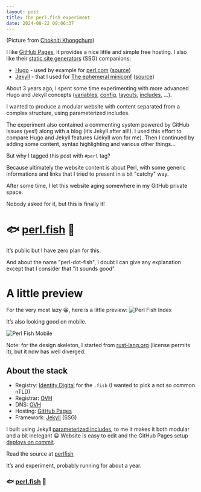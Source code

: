 ```yaml
---
layout: post
title: The perl.fish experiment
date: 2024-08-22 08:06:37
---
```

(Picture from [Chokniti Khongchum](https://www.pexels.com/@chokniti-khongchum-1197604/)) 

I like [GitHub Pages](https://pages.github.com/), it provides a nice little and simple free hosting. I also like their [static site generators](https://en.wikipedia.org/wiki/Static_site_generator) (SSG) companions:
- [Hugo](https://gohugo.io/) - used by example for [perl.com](https://perl.com) ([source](https://github.com/perladvent/perldotcom))
- [Jekyll](https://jekyllrb.com/) - that I used for [The ephemeral miniconf](https://thibaultduponchelle.github.io/the-ephemeral-miniconf/) ([source](https://github.com/thibaultduponchelle/the-ephemeral-miniconf))

About 3 years ago, I spent some time experimenting with more advanced Hugo and Jekyll concepts ([variables](https://jekyllrb.com/docs/variables/), [config](https://jekyllrb.com/docs/configuration/), [layouts](https://jekyllrb.com/docs/layouts/), [includes](https://jekyllrb.com/docs/includes/), ...). 

I wanted to produce a modular website with content separated from a complex structure, using parameterized includes. 

The experiment also contained a commenting system powered by GitHub issues (yes!) along with a blog (it’s Jekyll after all!). 
I used this effort to compare Hugo and Jekyll features (Jekyll won for me). 
Then I continued by adding some content, syntax highlighting and various other things...

But why I tagged this post with `#perl` tag? 

Because ultimately the website content is about Perl, with some generic informations and links that I tried to present in a bit "catchy" way.

After some time, I let this website aging somewhere in my GitHub private space. 

Nobody asked for it, but this is finally it! 

# :fish: [perl.fish](https://perl.fish/) :tropical_fish:

It’s public but I have zero plan for this. 

And about the name "perl-dot-fish", I doubt I can give any explanation except that I consider that "it sounds good".

# A little preview 

For the very most lazy :grinning:, here is a little preview:
![Perl Fish Index](images/pmatdwqiqg7m2zr382pl.png)

It’s also looking good on mobile.

![Perl Fish Mobile](images/l52h2zuu8dguv3peg846.png)

Note: for the design skeleton, I started from [rust-lang.org](https://www.rust-lang.org/) (license permits it), but it now has well diverged.

## About the stack
- Registry: [Identity Digital](https://www.identity.digital/) for the `.fish` (I wanted to pick a not so common nTLD)
- Registrar: [OVH](https://www.ovhcloud.com)
- DNS: [OVH](https://www.ovhcloud.com)
- Hosting: [GitHub Pages](https://pages.github.com/)
- Framework: [Jekyll](https://jekyllrb.com/) (SSG)

I built using Jekyll [parameterized includes](https://jekyllrb.com/docs/includes/), to me it makes it both modular and a bit inelegant :grinning: 
Website is easy to edit and the GitHub Pages setup [deploys on commit](https://github.com/thibaultduponchelle/perlfish/actions).

Read the source at [perlfish](https://github.com/thibaultduponchelle/perlfish)

It’s and experiment, probably running for about a year. 

### :fish: [perl.fish](https://perl.fish) :tropical_fish:
